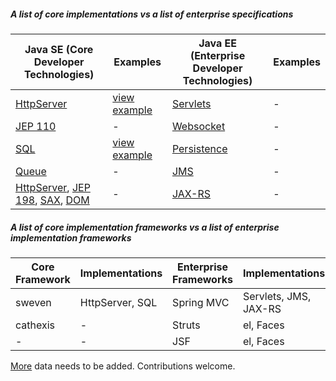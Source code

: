 ##### A list of core implementations vs a list of enterprise specifications

Java SE (Core Developer Technologies) | Examples | Java EE (Enterprise Developer Technologies) | Examples
------------- | ------------- | ------------- | -------------
[HttpServer](http://docs.oracle.com/javase/8/docs/jre/api/net/httpserver/spec/com/sun/net/httpserver/HttpServer.html) | [view example](https://github.com/ThreaT/Java-SE-8-vs-Java-EE-7-Specifications/tree/master/src/main/java/com/java/se/webserver) | [Servlets](https://docs.oracle.com/javaee/7/api/javax/servlet/package-summary.html) | -
[JEP 110](https://bugs.openjdk.java.net/browse/JDK-8042950)  | - | [Websocket](https://docs.oracle.com/javaee/7/api/javax/websocket/package-summary.html) | -
[SQL](https://docs.oracle.com/javase/8/docs/api/java/sql/package-summary.html)  | [view example](https://github.com/ThreaT/Java-SE-8-vs-Java-EE-7-Specifications/tree/master/src/main/java/com/java/se/database) | [Persistence](https://docs.oracle.com/javaee/7/api/javax/persistence/package-summary.html) | -
[Queue](https://docs.oracle.com/javase/8/docs/api/java/util/Queue.html)  | - | [JMS](https://docs.oracle.com/javaee/7/api/javax/jms/package-summary.html) | -
[HttpServer](http://docs.oracle.com/javase/8/docs/jre/api/net/httpserver/spec/com/sun/net/httpserver/HttpServer.html), [JEP 198](http://openjdk.java.net/jeps/198), [SAX](https://docs.oracle.com/javase/8/docs/api/javax/xml/parsers/SAXParser.html), [DOM](https://docs.oracle.com/javase/8/docs/api/org/w3c/dom/package-summary.html) | - | [JAX-RS](http://docs.oracle.com/javaee/7/api/) | -

##### A list of core implementation frameworks vs a list of enterprise implementation frameworks

Core Framework | Implementations | Enterprise Frameworks | Implementations
------------- | ------------- | ------------- | -------------
sweven | HttpServer, SQL | Spring MVC | Servlets, JMS, JAX-RS
cathexis | - | Struts | el, Faces
- | - | JSF | el, Faces

[More](https://en.wikipedia.org/wiki/Java_Platform,_Enterprise_Edition) data needs to be added. Contributions welcome.
